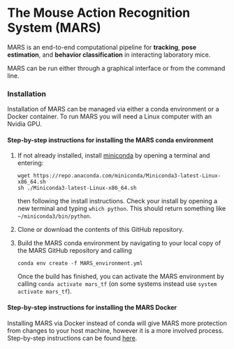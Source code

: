 # The **M**ouse **A**ction **R**ecognition **S**ystem (**MARS**)

MARS is an end-to-end computational pipeline for **tracking**, **pose estimation**, and **behavior classification** in interacting laboratory mice.

MARS can be run either through a graphical interface or from the command line.

### Installation
Installation of MARS can be managed via either a conda environment or a Docker container. To run MARS you will need a Linux computer with an Nvidia GPU.

#### Step-by-step instructions for installing the MARS conda environment
1) If not already installed, install [miniconda](https://docs.conda.io/en/latest/miniconda.html) by opening a terminal and entering:

     ```
     wget https://repo.anaconda.com/miniconda/Miniconda3-latest-Linux-x86_64.sh
     sh ./Miniconda3-latest-Linux-x86_64.sh
     ```
    then following the install instructions. Check your install by opening a new terminal and typing `which python`. This should return something like `~/miniconda3/bin/python`.
  
2) Clone or download the contents of this GitHub repository.
 
3) Build the MARS conda environment by navigating to your local copy of the MARS GitHub repository and calling
    ```
    conda env create -f MARS_environment.yml
    ```
    Once the build has finished, you can activate the MARS environment by calling `conda activate mars_tf` (on some systems instead use `system activate mars_tf`).


#### Step-by-step instructions for installing the MARS Docker
Installing MARS via Docker instead of conda will give MARS more protection from changes to your host machine, however it is a more involved process. Step-by-step instructions can be found [here](https://github.com/neuroethology/MARS/blob/master/README_Docker.md).
